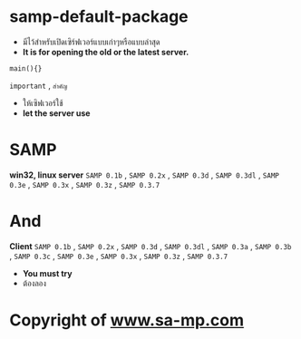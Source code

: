 # samp-default-package

- มีไว้สำหรับเปิดเซิร์ฟเวอร์แบบเก่าๆหรือแบบล่าสุด
- **It is for opening the old or the latest server.**


```
main(){}
```
`important` , `สำคัญ`

- ให้เซิฟเวอร์ใช้
- **let the server use**

SAMP
======

**win32, linux server** `SAMP 0.1b` , `SAMP 0.2x` , `SAMP 0.3d` , `SAMP 0.3dl` , `SAMP 0.3e` , `SAMP 0.3x` , `SAMP 0.3z` , `SAMP 0.3.7`

And
======

**Client** `SAMP 0.1b` , `SAMP 0.2x` , `SAMP 0.3d` , `SAMP 0.3dl` , `SAMP 0.3a` , `SAMP 0.3b` , `SAMP 0.3c` , `SAMP 0.3e` , `SAMP 0.3x` , `SAMP 0.3z` , `SAMP 0.3.7`

- **You must try**
- ต้องลอง

Copyright of www.sa-mp.com
======
